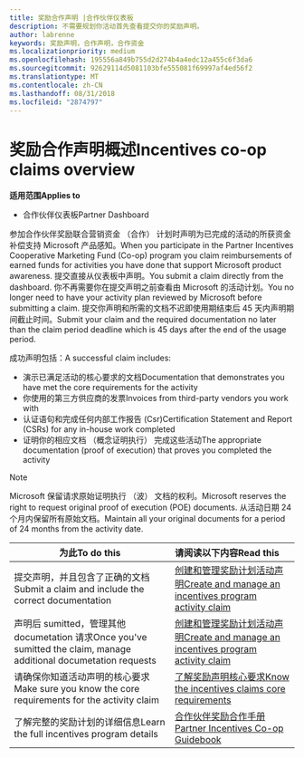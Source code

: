 ```yaml
---
title: 奖励合作声明 |合作伙伴仪表板
description: 不需要规划你活动首先查看提交你的奖励声明。
author: labrenne
keywords: 奖励声明，合作声明，合作资金
ms.localizationpriority: medium
ms.openlocfilehash: 195556a849b755d2d274b4a4edc12a455c6f3da6
ms.sourcegitcommit: 92629114d5081103bfe555081f69997af4ed56f2
ms.translationtype: MT
ms.contentlocale: zh-CN
ms.lasthandoff: 08/31/2018
ms.locfileid: "2874797"
---
```

# <a name="incentives-co-op-claims-overview"></a><span data-ttu-id="ff1ba-104">奖励合作声明概述</span><span class="sxs-lookup"><span data-stu-id="ff1ba-104">Incentives co-op claims overview</span></span>

**<span data-ttu-id="ff1ba-105">适用范围</span><span class="sxs-lookup"><span data-stu-id="ff1ba-105">Applies to</span></span>**

- <span data-ttu-id="ff1ba-106">合作伙伴仪表板</span><span class="sxs-lookup"><span data-stu-id="ff1ba-106">Partner Dashboard</span></span>

<span data-ttu-id="ff1ba-107">参加合作伙伴奖励联合营销资金 （合作） 计划时声明为已完成的活动的所获资金补偿支持 Microsoft 产品感知。</span><span class="sxs-lookup"><span data-stu-id="ff1ba-107">When you participate in the  Partner Incentives Cooperative Marketing Fund (Co-op) program you claim reimbursements of earned funds for activities you have done that support Microsoft product awareness.</span></span> <span data-ttu-id="ff1ba-108">提交直接从仪表板中声明。</span><span class="sxs-lookup"><span data-stu-id="ff1ba-108">You submit a claim directly from the dashboard.</span></span> <span data-ttu-id="ff1ba-109">你不再需要你在提交声明之前查看由 Microsoft 的活动计划。</span><span class="sxs-lookup"><span data-stu-id="ff1ba-109">You no longer need to have your activity plan reviewed by Microsoft before submitting a claim.</span></span> <span data-ttu-id="ff1ba-110">提交你声明和所需的文档不迟即使用期结束后 45 天内声明期间截止时间。</span><span class="sxs-lookup"><span data-stu-id="ff1ba-110">Submit your claim and the required documentation no later than the claim period deadline which is 45 days after the end of the usage period.</span></span> 

<span data-ttu-id="ff1ba-111">成功声明包括：</span><span class="sxs-lookup"><span data-stu-id="ff1ba-111">A successful claim includes:</span></span>

- <span data-ttu-id="ff1ba-112">演示已满足活动的核心要求的文档</span><span class="sxs-lookup"><span data-stu-id="ff1ba-112">Documentation that demonstrates you have met the core requirements for the activity</span></span>
- <span data-ttu-id="ff1ba-113">你使用的第三方供应商的发票</span><span class="sxs-lookup"><span data-stu-id="ff1ba-113">Invoices from third-party vendors you work with</span></span>
- <span data-ttu-id="ff1ba-114">认证语句和完成任何内部工作报告 (Csr)</span><span class="sxs-lookup"><span data-stu-id="ff1ba-114">Certification Statement and Report (CSRs) for any in-house work completed</span></span>
- <span data-ttu-id="ff1ba-115">证明你的相应文档 （概念证明执行） 完成这些活动</span><span class="sxs-lookup"><span data-stu-id="ff1ba-115">The appropriate documentation (proof of execution) that proves you completed the activity</span></span> 

>[!NOTE]
><span data-ttu-id="ff1ba-116">Microsoft 保留请求原始证明执行 （波） 文档的权利。</span><span class="sxs-lookup"><span data-stu-id="ff1ba-116">Microsoft reserves the right to request original proof of execution (POE) documents.</span></span> <span data-ttu-id="ff1ba-117">从活动日期 24 个月内保留所有原始文档。</span><span class="sxs-lookup"><span data-stu-id="ff1ba-117">Maintain all your original documents for a period of 24 months from the activity date.</span></span> 

|**<span data-ttu-id="ff1ba-118">为此</span><span class="sxs-lookup"><span data-stu-id="ff1ba-118">To do this</span></span>**   |**<span data-ttu-id="ff1ba-119">请阅读以下内容</span><span class="sxs-lookup"><span data-stu-id="ff1ba-119">Read this</span></span>**   |
|-----------------|:--------------------------------------|
|<span data-ttu-id="ff1ba-120">提交声明，并且包含了正确的文档</span><span class="sxs-lookup"><span data-stu-id="ff1ba-120">Submit a claim and include the correct documentation</span></span>|[<span data-ttu-id="ff1ba-121">创建和管理奖励计划活动声明</span><span class="sxs-lookup"><span data-stu-id="ff1ba-121">Create and manage an incentives program activity claim</span></span>](create-incentives-claims.md)|
|<span data-ttu-id="ff1ba-122">声明后 sumitted，管理其他 documetation 请求</span><span class="sxs-lookup"><span data-stu-id="ff1ba-122">Once you've sumitted the claim, manage additional documetation requests</span></span>|[<span data-ttu-id="ff1ba-123">创建和管理奖励计划活动声明</span><span class="sxs-lookup"><span data-stu-id="ff1ba-123">Create and manage an incentives program activity claim</span></span>](create-incentives-claims.md)  |
|<span data-ttu-id="ff1ba-124">请确保你知道活动声明的核心要求</span><span class="sxs-lookup"><span data-stu-id="ff1ba-124">Make sure you know the core requirements for the activity claim</span></span>|[<span data-ttu-id="ff1ba-125">了解奖励声明核心要求</span><span class="sxs-lookup"><span data-stu-id="ff1ba-125">Know the incentives claims core requirements</span></span>](core-requirements.md)   |
|<span data-ttu-id="ff1ba-126">了解完整的奖励计划的详细信息</span><span class="sxs-lookup"><span data-stu-id="ff1ba-126">Learn the full incentives program details</span></span>|[<span data-ttu-id="ff1ba-127">合作伙伴奖励合作手册</span><span class="sxs-lookup"><span data-stu-id="ff1ba-127">Partner Incentives Co-op Guidebook</span></span>](https://assets.microsoft.com/coop-guidebook.pdf)
                                                                                 
                                   